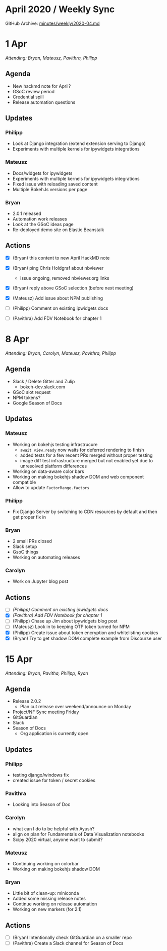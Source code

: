 # April 2020 / Weekly Sync

GitHub Archive: [minutes/weekly/2020-04.md](https://github.com/bokeh/pm/blob/master/minutes/weekly/2020-04.md)


# 1 Apr

*Attending: Bryan, Mateusz, Pavithra, Philipp*

## Agenda

- New hackmd note for April?
- GSoC review period
- Credential spill
- Release automation questions

## Updates

### Philipp

- Look at Django integration (extend extension serving to Django)
- Experiments with multiple kernels for ipywidgets integrations

### Mateusz

- Docs/widgets for ipywidgets
- Experiments with multiple kernels for ipywidgets integrations
- Fixed issue with reloading saved content
- Multiple BokehJs versions per page

### Bryan

- 2.0.1 released
- Automation work releases
- Look at the GSoC ideas page
- Re-deployed demo site on Elastic Beanstalk

## Actions

* [x] (Bryan) this content to new April HackMD note
* [x] (Bryan) ping Chris Holdgraf about nbviewer 
    - issue ongoing, removed nbviewer.org links
* [x] (Bryan) reply above GSoC selection (before next meeting)
* [x] (Mateusz) Add issue about NPM publishing 
* [ ] (Philipp) Comment on existing ipwidgets docs
* [ ] (Pavithra) Add FDV Notebook for chapter 1


# 8 Apr

*Attending: Bryan, Carolyn, Mateusz, Pavithra, Philipp*

## Agenda

- Slack / Delete Gitter and Zulip
    - bokeh-dev.slack.com
- GSoC slot request
- NPM tokens?
- Google Season of Docs

## Updates

### Mateusz

* Working on bokehjs testing infrastrucure
  * `await view.ready` now waits for deferred rendering to finish
  * added tests for a few recent PRs merged without proper testing
  * image diff test infrastructure merged but not enabled yet due to unresolved platform differences
* Working on data-aware color bars
* Working on making bokehjs shadow DOM and web component compatible
* Allow to update `FactorRange.factors`
 
### Philipp

* Fix Django Server by switching to CDN resources by default and then get proper fix in

### Bryan

* 2 small PRs closed
* Slack setup
* GsoC things
* Working on automating releases

### Carolyn

* Work on Jupyter blog post

## Actions

* [ ] *(Philipp) Comment on existing ipwidgets docs*
* [x] *(Pavithra) Add FDV Notebook for chapter 1*
* [ ] (Philipp) Chase up Jim about ipywidgets blog post
* [ ] (Mateusz) Look in to keeping OTP token turned for NPM
* [x] (Philipp) Create issue about token encryption and whitelisting cookies
* [x] (Bryan) Try to get shadow DOM complete example from Discourse user

# 15 Apr

*Attending: Bryan, Pavitha, Philipp, Ryan*

## Agenda

- Release 2.0.2
    - Plan cut release over weekend/announce on Monday
- Project/NF Sync meeting Friday
- GitGuardian 
- Slack
- Season of Docs
    - Org application is currently open

## Updates

### Philipp
- testing django/windows fix
- created issue for token / secret cookies

### Pavithra

- Looking into Season of Doc

### Carolyn

- what can I do to be helpful with Ayush?
- align on plan for Fundamentals of Data Visualization notebooks
- Scipy 2020 virtual, anyone want to submit?

### Mateusz

- Continuing working on colorbar
- Working on making bokehjs shadow DOM

### Bryan 

- Little bit of clean-up: miniconda
- Added some missing release notes
- Continue working on release automation
- Working on new markers (for 2.1)

## Actions

- [ ] (Bryan) Intentionally check GitGuardian on a smaller repo
- [ ] (Pavithra) Create a Slack channel for Season of Docs
